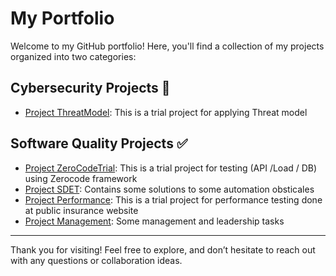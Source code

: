 # My Portfolio

Welcome to my GitHub portfolio! Here, you'll find a collection of my projects organized into two categories:

## Cybersecurity Projects 🔐
- [Project ThreatModel](https://github.com/orgs/cybersecurity-projects/repositories): This is a trial project for applying Threat model
  

## Software Quality Projects ✅
- [Project ZeroCodeTrial](https://github.com/MayadaAhmed1/ZeroCodeTrial): This is a trial project for testing (API /Load / DB) using Zerocode framework 
- [Project SDET](https://github.com/MayadaAhmed1/SDET): Contains some solutions to some automation obsticales
- [Project Performance](https://github.com/MayadaAhmed1/Performance-Testing): This is a trial project for performance testing done at public insurance website
- [Project Management](https://github.com/MayadaAhmed1/Management): Some management and leadership tasks
  
  
---

Thank you for visiting! Feel free to explore, and don’t hesitate to reach out with any questions or collaboration ideas.
